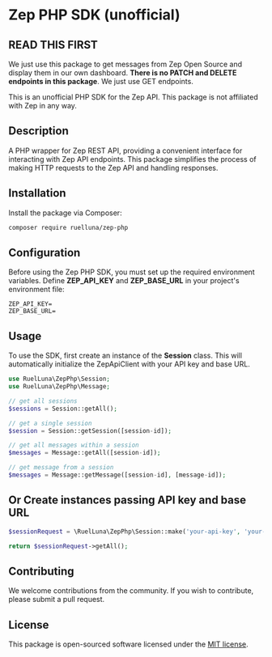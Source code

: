 # Zep PHP SDK (unofficial)

## READ THIS FIRST
We just use this package to get messages from Zep Open Source and display them in our own dashboard. **There is no PATCH and DELETE endpoints in this package**. 
We just use GET endpoints.


This is an unofficial PHP SDK for the Zep API. This package is not affiliated with Zep in any way.

## Description
A PHP wrapper for Zep REST API, providing a convenient interface for interacting with Zep API endpoints. This package simplifies the process of making HTTP requests to the Zep API and handling responses.

## Installation

Install the package via Composer:

```bash
composer require ruelluna/zep-php
```

## Configuration
Before using the Zep PHP SDK, you must set up the required environment variables. Define **ZEP_API_KEY** and **ZEP_BASE_URL** in your project's environment file:

```dotenv
ZEP_API_KEY=
ZEP_BASE_URL=
```

## Usage
To use the SDK, first create an instance of the **Session** class. This will automatically initialize the ZepApiClient with your API key and base URL.

```php
use RuelLuna\ZepPhp\Session;
use RuelLuna\ZepPhp\Message;

// get all sessions
$sessions = Session::getAll(); 

// get a single session
$session = Session::getSession([session-id]); 

// get all messages within a session
$messages = Message::getAll([session-id]); 

// get message from a session
$messages = Message::getMessage([session-id], [message-id]); 

```

## Or Create instances passing API key and base URL
```php
$sessionRequest = \RuelLuna\ZepPhp\Session::make('your-api-key', 'your-base-url');

return $sessionRequest->getAll();
```

## Contributing
We welcome contributions from the community. If you wish to contribute, please submit a pull request.

## License
This package is open-sourced software licensed under the [MIT license](https://opensource.org/licenses/MIT).
